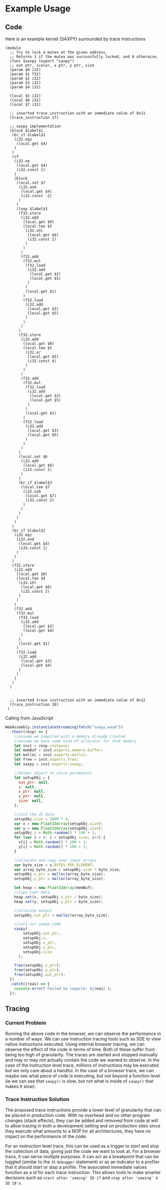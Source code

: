 # Example Usage

## Code

Here is an example kernel (SAXPY) surrounded by trace instructions

```wasm
(module
  ;; Try to lock a mutex at the given address.
  ;; Returns 1 if the mutex was successfully locked, and 0 otherwise.
  (func $saxpy (export "saxpy")
  ;; out ptr, scalar, x ptr, y ptr, size
  (param $0 i32)
  (param $1 f32)
  (param $2 i32)
  (param $3 i32)
  (param $4 i32)

  (local $5 i32)
  (local $6 i32)
  (local $7 i32)

  ;; inserted trace instruction with an immediate value of 0x11
  (trace_instruction 17)

  ;; saxpy implementation
  (block $label$1
   (br_if $label$1
    (i32.eqz
     (local.get $4)
    )
   )
   (if
    (i32.ne
     (local.get $4)
     (i32.const 1)
    )
    (block
     (local.set $7
      (i32.and
       (local.get $4)
       (i32.const -2)
      )
     )
     (loop $label$3
      (f32.store
       (i32.add
        (local.get $0)
        (local.tee $5
         (i32.shl
          (local.get $6)
          (i32.const 2)
         )
        )
       )
       (f32.add
        (f32.mul
         (f32.load
          (i32.add
           (local.get $2)
           (local.get $5)
          )
         )
         (local.get $1)
        )
        (f32.load
         (i32.add
          (local.get $3)
          (local.get $5)
         )
        )
       )
      )
      (f32.store
       (i32.add
        (local.get $0)
        (local.tee $5
         (i32.or
          (local.get $5)
          (i32.const 4)
         )
        )
       )
       (f32.add
        (f32.mul
         (f32.load
          (i32.add
           (local.get $2)
           (local.get $5)
          )
         )
         (local.get $1)
        )
        (f32.load
         (i32.add
          (local.get $3)
          (local.get $5)
         )
        )
       )
      )
      (local.set $6
       (i32.add
        (local.get $6)
        (i32.const 2)
       )
      )
      (br_if $label$3
       (local.tee $7
        (i32.sub
         (local.get $7)
         (i32.const 2)
        )
       )
      )
     )
    )
   )
   (br_if $label$1
    (i32.eqz
     (i32.and
      (local.get $4)
      (i32.const 1)
     )
    )
   )
   (f32.store
    (i32.add
     (local.get $0)
     (local.tee $4
      (i32.shl
       (local.get $6)
       (i32.const 2)
      )
     )
    )
    (f32.add
     (f32.mul
      (f32.load
       (i32.add
        (local.get $2)
        (local.get $4)
       )
      )
      (local.get $1)
     )
     (f32.load
      (i32.add
       (local.get $3)
       (local.get $4)
      )
     )
    )
   )
  )


  ;; inserted trace instruction with an immediate value of 0x12
  (trace_instruction 18)
 )

```

Calling from JavaScript

```js
WebAssembly.instantiateStreaming(fetch("saxpy.wasm"))
  .then((resp) => {
    //assume we compiled with a memory already created
    //assume we have some kind of allocator for that memory
    let inst = resp.instance;
    let memBuf = inst.exports.memory.buffer;
    let malloc = inst.exports.malloc;
    let free = inst.exports.free;
    let saxpy = inst.exports.saxpy;

    //helper object to store parameters
    let setupObj = {
      out_ptr: null,
      s: null,
      x_ptr: null,
      y_ptr: null,
      size: null,
    };

    //init the JS data
    setupObj.size = 2000 * 4;
    var x = new Float32Array(setupObj.size);
    var y = new Float32Array(setupObj.size);
    setupObj.s = Math.random() * 100 + 1;
    for (var i = 0; i < setupObj.size; i++) {
      x[i] = Math.random() * 100 + 1;
      y[i] = Math.random() * 100 + 1;
    }

    //allocate and copy over input arrays
    var byte_size = x.BYTES_PER_ELEMENT;
    var array_byte_size = setupObj.size * byte_size;
    setupObj.x_ptr = malloc(array_byte_size);
    setupObj.y_ptr = malloc(array_byte_size);

    let heap = new Float32Array(memBuf);
    //copy over data
    heap.set(x, setupObj.x_ptr / byte_size);
    heap.set(y, setupObj.y_ptr / byte_size);

    //allocate output
    setupObj.out_ptr = malloc(array_byte_size);

    //call our saxpy code
    saxpy(
        setupObj.out_ptr,
        setupObj.s,
        setupObj.x_ptr,
        setupObj.y_ptr,
        setupObj.size
      );

    free(setupObj.x_ptr);
    free(setupObj.y_ptr);
    free(setupObj.out_ptr);
  })
  .catch((reas) => {
    console.error(`Failed to compile: ${reas}`);
  });
```

## Tracing

### Current Problem

Running the above code in the browser, we can observe the performance in a number of ways. We can use instruction tracing tools such as SDE to view native instructions executed. Using internal browser tracing, we can observe the effect of the code in terms of time. Both of these suffer from being too high of granularity. The traces are started and stopped manually and may or may not actually contain the code we wanted to observe. In the case of the instruction level trace, millions of instructions may be executed but we only care about a handful. In the case of a browser trace, we can maybe see what piece of code is executing, but not beyond a function level (ie we can see that `saxpy()` is slow, but not what is inside of `saxpy()` that makes it slow). 

### Trace Instruction Solution

The proposed trace instructions provide a lower level of granularity that can be placed in production code. With no overhead and no other program changes (stack effects), they can be added and removed from code at will to allow tracing in both a development setting and on production sites since they execute what amounts to a NOP for all architectures, they have no impact on the performance of the code.

For an instruction level trace, this can be used as a trigger to start and stop the collection of data, giving just the code we want to look at. For a browser trace, it can serve multiple purposes. It can act as a breakpoint that can be toggled (similar to the `JS` `debugger` statement) or as an indicator to a profiler that it should start or stop a profile. The associated immediate values function as a id for each trace instruction. This allows tools to make smarter decisions such as `start after 'seeing' ID 17` and `stop after 'seeing' 4 ID 18's`.

